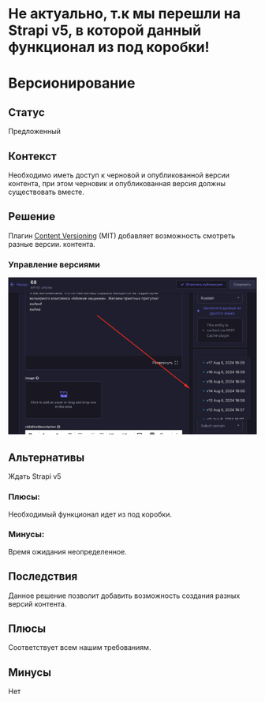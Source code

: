 # Не актуально, т.к мы перешли на Strapi v5, в которой данный функционал из под коробки!

# Версионирование

## Статус
Предложенный

## Контекст
Необходимо иметь доступ к черновой и опубликованной версии контента, при этом черновик и опубликованная версия должны существовать вместе.

## Решение
Плагин [Content Versioning](https://market.strapi.io/plugins/@notum-cz-strapi-plugin-content-versioning) (MIT) добавляет возможность смотреть разные версии. контента.

### Управление версиями
![image info](./images/versioning.png)

## Альтернативы
Ждать Strapi v5

### Плюсы:
Необходимый функционал идет из под коробки.

### Минусы:
Время ожидания неопределенное.

## Последствия
Данное решение позволит добавить возможность создания разных версий контента.

## Плюсы
Соответствует всем нашим требованиям.

## Минусы
Нет
